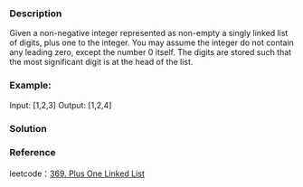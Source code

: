 ### Description
Given a non-negative integer represented as non-empty a singly linked list of digits, plus one to the integer.
You may assume the integer do not contain any leading zero, except the number 0 itself.
The digits are stored such that the most significant digit is at the head of the list.
### Example:
Input: [1,2,3]
Output: [1,2,4]

### Solution
### Reference
leetcode：[369. Plus One Linked List](https://leetcode-cn.com/problems/plus-one-linked-list)
